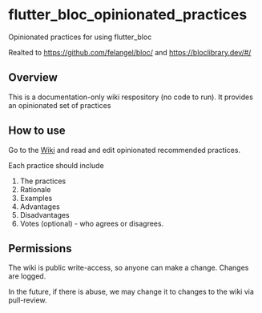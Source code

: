 # flutter_bloc_opinionated_practices
Opinionated practices for using flutter_bloc

Realted to https://github.com/felangel/bloc/ and https://bloclibrary.dev/#/

## Overview
This is a documentation-only wiki respository (no code to run). It provides an opinionated set of practices

## How to use
Go to the [Wiki](https://github.com/chonghorizons/flutter_bloc_opinionated_practices/wiki/Opinionated-%22Recommended%22-Practices-for-flutter_bloc) and read and edit opinionated recommended practices.

Each practice should include
1. The practices
2. Rationale
3. Examples
5. Advantages
6. Disadvantages
7. Votes (optional) - who agrees or disagrees.

## Permissions
The wiki is public write-access, so anyone can make a change. Changes are logged.

In the future, if there is abuse, we may change it to changes to the wiki via pull-review.
